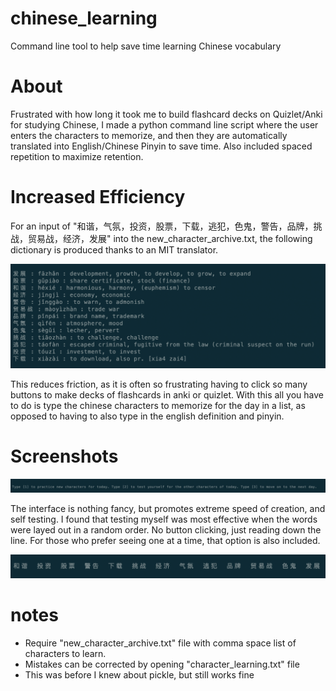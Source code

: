 # chinese_learning
Command line tool to help save time learning Chinese vocabulary

# About
Frustrated with how long it took me to build flashcard decks on Quizlet/Anki for studying Chinese, I made a python command line script where the user enters the characters to memorize, and then they are automatically translated into English/Chinese Pinyin to save time. Also included spaced repetition to maximize retention.

# Increased Efficiency 
For an input of "和谐，气氛，投资，股票，下载，逃犯，色鬼，警告，品牌，挑战，贸易战，经济，发展" into the new_character_archive.txt, the following dictionary is produced thanks to an MIT translator. 

![](https://github.com/evan-schott/chinese_learning/blob/master/auto_translate.png)

This reduces friction, as it is often so frustrating having to click so many buttons to make decks of flashcards in anki or quizlet. With this all you have to do is type the chinese characters to memorize for the day in a list, as opposed to having to also type in the english definition and pinyin. 

# Screenshots
![](https://github.com/evan-schott/chinese_learning/blob/master/interface.png)

The interface is nothing fancy, but promotes extreme speed of creation, and self testing. I found that testing myself was most effective when the words were layed out in a random order. No button clicking, just reading down the line. For those who prefer seeing one at a time, that option is also included.

![](https://github.com/evan-schott/chinese_learning/blob/master/character_cluster.png)

# notes
- Require "new_character_archive.txt" file with comma space list of characters to learn. 
- Mistakes can be corrected by opening "character_learning.txt" file
- This was before I knew about pickle, but still works fine

